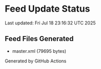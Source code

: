 # Feed Update Status
Last updated: Fri Jul 18 23:16:32 UTC 2025

## Feed Files Generated
- master.xml (79695 bytes)

Generated by GitHub Actions
